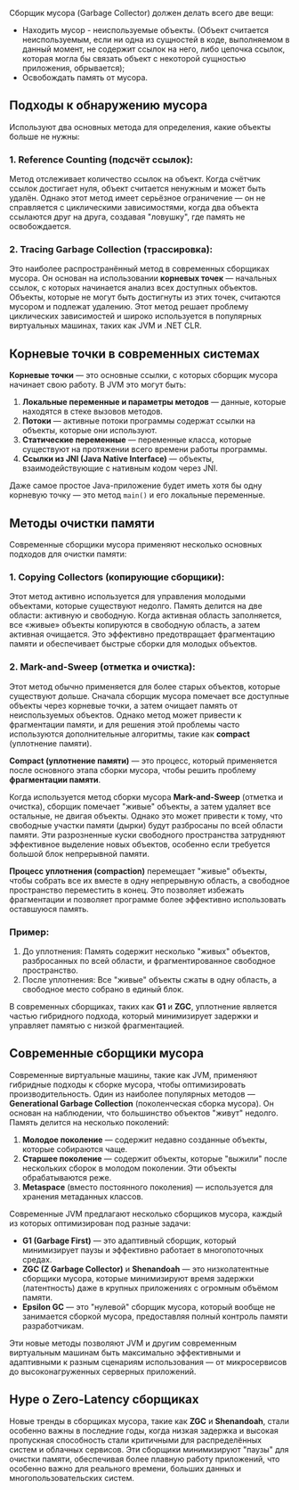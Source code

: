 Сборщик мусора (Garbage Collector) должен делать всего две вещи:

- Находить мусор - неиспользуемые объекты. (Объект считается неиспользуемым, если ни одна из сущностей в коде, выполняемом в данный момент, не содержит ссылок на него, либо цепочка ссылок, которая могла бы связать объект с некоторой сущностью приложения, обрывается);
- Освобождать память от мусора.

## Подходы к обнаружению мусора

Используют два основных метода для определения, какие объекты больше не нужны:

### 1. **Reference Counting** (подсчёт ссылок):

Метод отслеживает количество ссылок на объект. Когда счётчик ссылок достигает нуля, объект считается ненужным и может быть удалён. Однако этот метод имеет серьёзное ограничение — он не справляется с циклическими зависимостями, когда два объекта ссылаются друг на друга, создавая "ловушку", где память не освобождается.

### 2. **Tracing Garbage Collection** (трассировка):

Это наиболее распространённый метод в современных сборщиках мусора. Он основан на использовании **корневых точек** — начальных ссылок, с которых начинается анализ всех доступных объектов. Объекты, которые не могут быть достигнуты из этих точек, считаются мусором и подлежат удалению. Этот метод решает проблему циклических зависимостей и широко используется в популярных виртуальных машинах, таких как JVM и .NET CLR.

## Корневые точки в современных системах

**Корневые точки** — это основные ссылки, с которых сборщик мусора начинает свою работу. В JVM это могут быть:

1. **Локальные переменные и параметры методов** — данные, которые находятся в стеке вызовов методов.
2. **Потоки** — активные потоки программы содержат ссылки на объекты, которые они используют.
3. **Статические переменные** — переменные класса, которые существуют на протяжении всего времени работы программы.
4. **Ссылки из JNI (Java Native Interface)** — объекты, взаимодействующие с нативным кодом через JNI.

Даже самое простое Java-приложение будет иметь хотя бы одну корневую точку — это метод `main()` и его локальные переменные.

## Методы очистки памяти

Современные сборщики мусора применяют несколько основных подходов для очистки памяти:

### 1. **Copying Collectors** (копирующие сборщики):

Этот метод активно используется для управления молодыми объектами, которые существуют недолго. Память делится на две области: активную и свободную. Когда активная область заполняется, все «живые» объекты копируются в свободную область, а затем активная очищается. Это эффективно предотвращает фрагментацию памяти и обеспечивает быстрые сборки для молодых объектов.

### 2. **Mark-and-Sweep** (отметка и очистка):

Этот метод обычно применяется для более старых объектов, которые существуют дольше. Сначала сборщик мусора помечает все доступные объекты через корневые точки, а затем очищает память от неиспользуемых объектов. Однако метод может привести к фрагментации памяти, и для решения этой проблемы часто используются дополнительные алгоритмы, такие как **compact** (уплотнение памяти).

**Compact (уплотнение памяти)** — это процесс, который применяется после основного этапа сборки мусора, чтобы решить проблему **фрагментации памяти**.

Когда используется метод сборки мусора **Mark-and-Sweep** (отметка и очистка), сборщик помечает "живые" объекты, а затем удаляет все остальные, не двигая объекты. Однако это может привести к тому, что свободные участки памяти (дырки) будут разбросаны по всей области памяти. Эти разрозненные куски свободного пространства затрудняют эффективное выделение новых объектов, особенно если требуется большой блок непрерывной памяти.

**Процесс уплотнения (compaction)** перемещает "живые" объекты, чтобы собрать все их вместе в одну непрерывную область, а свободное пространство переместить в конец. Это позволяет избежать фрагментации и позволяет программе более эффективно использовать оставшуюся память.

### Пример:

1. До уплотнения: Память содержит несколько "живых" объектов, разбросанных по всей области, и фрагментированное свободное пространство.
2. После уплотнения: Все "живые" объекты сжаты в одну область, а свободное место собрано в единый блок.

В современных сборщиках, таких как **G1** и **ZGC**, уплотнение является частью гибридного подхода, который минимизирует задержки и управляет памятью с низкой фрагментацией.

## Современные сборщики мусора

Современные виртуальные машины, такие как JVM, применяют гибридные подходы к сборке мусора, чтобы оптимизировать производительность. Один из наиболее популярных методов — **Generational Garbage Collection** (поколенческая сборка мусора). Он основан на наблюдении, что большинство объектов "живут" недолго. Память делится на несколько поколений:

1. **Молодое поколение** — содержит недавно созданные объекты, которые собираются чаще.
2. **Старшее поколение** — содержит объекты, которые "выжили" после нескольких сборок в молодом поколении. Эти объекты обрабатываются реже.
3. **Metaspace** (вместо постоянного поколения) — используется для хранения метаданных классов.

Современные JVM предлагают несколько сборщиков мусора, каждый из которых оптимизирован под разные задачи:

- **G1 (Garbage First)** — это адаптивный сборщик, который минимизирует паузы и эффективно работает в многопоточных средах.
- **ZGC (Z Garbage Collector)** и **Shenandoah** — это низколатентные сборщики мусора, которые минимизируют время задержки (латентность) даже в крупных приложениях с огромным объёмом памяти.
- **Epsilon GC** — это "нулевой" сборщик мусора, который вообще не занимается сборкой мусора, предоставляя полный контроль памяти разработчикам.

Эти новые методы позволяют JVM и другим современным виртуальным машинам быть максимально эффективными и адаптивными к разным сценариям использования — от микросервисов до высоконагруженных серверных приложений.

## Hype о Zero-Latency сборщиках

Новые тренды в сборщиках мусора, такие как **ZGC** и **Shenandoah**, стали особенно важны в последние годы, когда низкая задержка и высокая пропускная способность стали критичными для распределённых систем и облачных сервисов. Эти сборщики минимизируют "паузы" для очистки памяти, обеспечивая более плавную работу приложений, что особенно важно для реального времени, больших данных и многопользовательских систем.